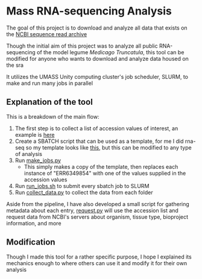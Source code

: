 # Mass RNA-sequencing Analysis

The goal of this project is to download and analyze all data that exists on the [NCBI sequence read archive](https://www.ncbi.nlm.nih.gov/sra)

Though the initial aim of this project was to analyze all public RNA-sequencing of the model legume *Medicago Truncatula*, this tool can be modified for anyone who wants to download and analyze data housed on the sra

It utilizes the UMASS Unity computing cluster's job scheduler, SLURM, to make and run many jobs in parallel

## Explanation of the tool

This is a breakdown of the main flow:
1. The first step is to collect a list of accession values of interest, an example is [here](https://github.com/tredden330/MassRNAseq/blob/master/pipeline/test_list.txt)
2. Create a SBATCH script that can be used as a template, for me I did rna-seq so my template looks like [this](https://github.com/tredden330/MassRNAseq/blob/master/pipeline/template.txt), but this can be modified to any type of analysis
3. Run [make_jobs.py](https://github.com/tredden330/MassRNAseq/blob/master/pipeline/make_jobs.py)
    * This simply makes a copy of the template, then replaces each instance of "ERR6349854" with one of the values supplied in the accession values
4. Run [run_jobs.sh](https://github.com/tredden330/MassRNAseq/blob/master/pipeline/run_jobs.sh) to submit every sbatch job to SLURM
5. Run [collect_data.py](https://github.com/tredden330/MassRNAseq/blob/master/pipeline/collect_data.py) to collect the data from each folder

Aside from the pipeline, I have also developed a small script for gathering metadata about each entry, [request.py](https://github.com/tredden330/MassRNAseq/blob/master/request.py) will use the accession list and request data from NCBI's servers about organism, tissue type, bioproject information, and more

## Modification

Though I made this tool for a rather specific purpose, I hope I explained its mechanics enough to where others can use it and modify it for their own analysis
